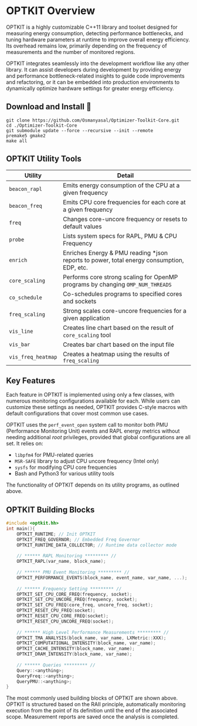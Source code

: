 # OPTKIT Overview

OPTKIT is a highly customizable C++11 library and toolset designed for measuring energy consumption, detecting performance bottlenecks, and tuning hardware parameters at runtime to improve overall energy efficiency. Its overhead remains low, primarily depending on the frequency of measurements and the number of monitored regions.

OPTKIT integrates seamlessly into the development workflow like any other library. It can assist developers during development by providing energy and performance bottleneck-related insights to guide code improvements and refactoring, or it can be embedded into production environments to dynamically optimize hardware settings for greater energy efficiency.


## Download and Install 🚀 <br>
```
git clone https://github.com/Osmanyasal/Optimizer-Toolkit-Core.git
cd ./Optimizer-Toolkit-Core
git submodule update --force --recursive --init --remote
premake5 gmake2
make all
```

## OPTKIT Utility Tools

| Utility             | Detail                                                                 |
|---------------------|------------------------------------------------------------------------|
| `beacon_rapl`       | Emits energy consumption of the CPU at a given frequency               |
| `beacon_freq`       | Emits CPU core frequencies for each core at a given frequency          |
| `freq`              | Changes core-uncore frequency or resets to default values              |
| `probe`             | Lists system specs for RAPL, PMU & CPU Frequency                       |
| `enrich`            | Enriches Energy & PMU reading *json reports to power, total energy consumption, EDP, etc. |
| `core_scaling`      | Performs core strong scaling for OpenMP programs by changing `OMP_NUM_THREADS` |
| `co_schedule`       | Co-schedules programs to specified cores and sockets                   |
| `freq_scaling`      | Strong scales core-uncore frequencies for a given application          |
| `vis_line`          | Creates line chart based on the result of `core_scaling` tool          |
| `vis_bar`           | Creates bar chart based on the input file                              |
| `vis_freq_heatmap`  | Creates a heatmap using the results of `freq_scaling`                  |

## Key Features

Each feature in OPTKIT is implemented using only a few classes, with numerous monitoring configurations available for each. While users can customize these settings as needed, OPTKIT provides C-style macros with default configurations that cover most common use cases.

OPTKIT uses the `perf_event_open` system call to monitor both PMU (Performance Monitoring Unit) events and RAPL energy metrics without needing additional *root* privileges, provided that global configurations are all set. It relies on:

- `libpfm4` for PMU-related queries  
- `MSR-SAFE` library to adjust CPU uncore frequency (Intel only)  
- `sysfs` for modifying CPU core frequencies  
- Bash and Python3 for various utility tools

The functionality of OPTKIT depends on its utility programs, as outlined above.

## OPTKIT Building Blocks

```cpp
#include <optkit.hh>
int main(){ 
    OPTKIT_RUNTIME; // Init OPTKIT
    OPTKIT_FREQ_GOVERNOR; // Embedded Freq Governor 
    OPTKIT_RUNTIME_DATA_COLLECTOR; // Runtime data collector mode 
    
    // ****** RAPL Monitoring ********* //
    OPTKIT_RAPL(var_name, block_name);
    
    // ****** PMU Event Monitoring ********* //
    OPTKIT_PERFORMANCE_EVENTS(block_name, event_name, var_name, ...);
    
    // ****** Frequency Setting ********* //
    OPTKIT_SET_CPU_CORE_FREQ(frequency, socket);
    OPTKIT_SET_CPU_UNCORE_FREQ(frequency, socket);
    OPTKIT_SET_CPU_FREQ(core_freq, uncore_freq, socket);
    OPTKIT_RESET_CPU_FREQ(socket); 
    OPTKIT_RESET_CPU_CORE_FREQ(socket);
    OPTKIT_RESET_CPU_UNCORE_FREQ(socket);   
    
    // ****** High Level Performance Measurements ********* //
    OPTKIT_TMA_ANALYSIS(block_name, var_name, LXMetric::XXX);
    OPTKIT_COMPUTATIONAL_INTENSITY(block_name, var_name);
    OPTKIT_CACHE_INTENSITY(block_name, var_name);
    OPTKIT_DRAM_INTENSITY(block_name, var_name);
    
    // ****** Queries ********* //
    Query::<anything>; 
    QueryFreq::<anything>;
    QueryPMU::<anything>; 
}
```

The most commonly used building blocks of OPTKIT are shown above. OPTKIT is structured based on the RAII principle, automatically monitoring execution from the point of its definition until the end of the associated scope. Measurement reports are saved once the analysis is completed.


 
